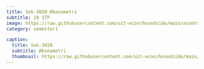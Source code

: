 ```yaml
---
title: Sok-3020 Økonometri
subtitle: 10 STP
image: https://raw.githubusercontent.com/uit-econ/hovedside/main/assets/img/Bed-1007.jpg
category: semester1

caption:
  title: Sok-3020
  subtitle: Økonometri
  thumbnail: https://raw.githubusercontent.com/uit-econ/hovedside/main/assets/img/Bed-1007.jpg
---
```



